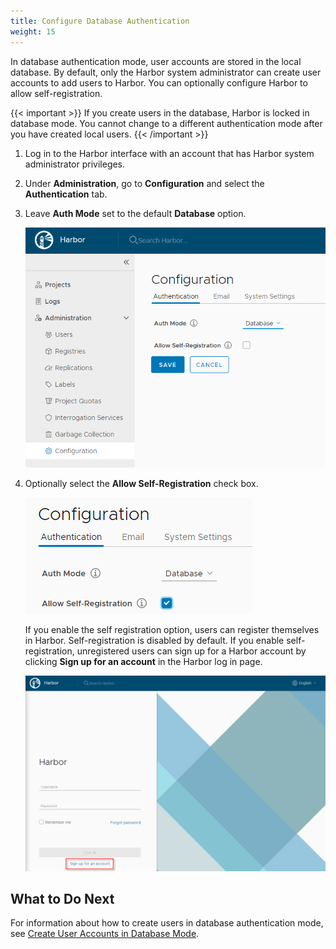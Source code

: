 ```yaml
---
title: Configure Database Authentication
weight: 15
---
```


In database authentication mode, user accounts are stored in the local database. By default, only the Harbor system administrator can create user accounts to add users to Harbor. You can optionally configure Harbor to allow self-registration.  

{{< important >}}
If you create users in the database, Harbor is locked in database mode. You cannot change to a different authentication mode after you have created local users.
{{< /important >}}

1. Log in to the Harbor interface with an account that has Harbor system administrator privileges.
1. Under **Administration**, go to **Configuration** and select the **Authentication** tab.
1. Leave **Auth Mode** set to the default **Database** option.

   ![Database authentication](../../img/db-auth.png)
   
1. Optionally select the **Allow Self-Registration** check box.

   ![Enable self-registration](../../img/new-self-reg.png)
    
   If you enable the self registration option, users can register themselves in Harbor. Self-registration is disabled by default. If you enable self-registration, unregistered users can sign up for a Harbor account by clicking **Sign up for an account** in the Harbor log in page.
    
    ![Enable self-registration](../../img/self-registration-login.png)
    
## What to Do Next

For information about how to create users in database authentication mode, see [Create User Accounts in Database Mode](../managing-users/create-users-db.md).
